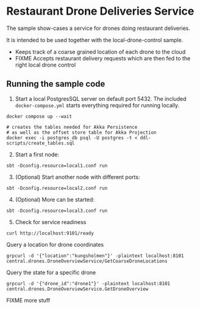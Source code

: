 # Restaurant Drone Deliveries Service

The sample show-cases a service for drones doing restaurant deliveries.

It is intended to be used together with the local-drone-control sample.

* Keeps track of a coarse grained location of each drone to the cloud
* FIXME Accepts restaurant delivery requests which are then fed to the right local drone control

## Running the sample code

1. Start a local PostgresSQL server on default port 5432. The included `docker-compose.yml` starts everything required for running locally.

 ```shell
 docker compose up --wait

 # creates the tables needed for Akka Persistence
 # as well as the offset store table for Akka Projection
 docker exec -i postgres_db psql -U postgres -t < ddl-scripts/create_tables.sql
 ```

2. Start a first node:

```shell
sbt -Dconfig.resource=local1.conf run
```

3. (Optional) Start another node with different ports:

```shell
sbt -Dconfig.resource=local2.conf run
```

4. (Optional) More can be started:

 ```shell
sbt -Dconfig.resource=local3.conf run
 ```

5. Check for service readiness

 ```shell
curl http://localhost:9101/ready
 ```
   

Query a location for drone coordinates

```shell
grpcurl -d '{"location":"kungsholmen"}' -plaintext localhost:8101 central.drones.DroneOverviewService/GetCoarseDroneLocations
```

Query the state for a specific drone

```shell
grpcurl -d '{"drone_id":"drone1"}' -plaintext localhost:8101 central.drones.DroneOverviewService.GetDroneOverview
```

FIXME more stuff